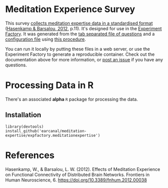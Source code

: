 # Meditation Experience Survey

This survey [collects meditation expertise data in a standardised format](https://earcanal.github.io/meditation-expertise/index.html) ([Hasenkamp & Barsalou, 2012](https://www.ncbi.nlm.nih.gov/pmc/articles/PMC3290768/), p.11).  It's designed for use in the [Experiment Factory](https://expfactory.github.io/expfactory). It was generated from the [tab separated file of questions](survey.tsv) and a [configuration file](config.json) using [this procedure](https://expfactory.github.io/expfactory/contribute#contribute-a-survey). 

You can run it locally by putting these files in a web server, or use the Experiment Factory to generate a reproducible container. Check out the documentation above for more information, or [post an issue](https://www.github.com/expfactory/expfactory/issues) if you have any questions.

# Processing Data in R

There's an associated **alpha** `R` package for processing the data.

## Installation

```
library(devtools)
install_github('earcanal/meditation-expertise/expfactory.meditationexpertise')
```

# References

Hasenkamp, W., & Barsalou, L. W. (2012). Effects of Meditation Experience on Functional Connectivity of Distributed Brain Networks. Frontiers in Human Neuroscience, 6. https://doi.org/10.3389/fnhum.2012.00038
